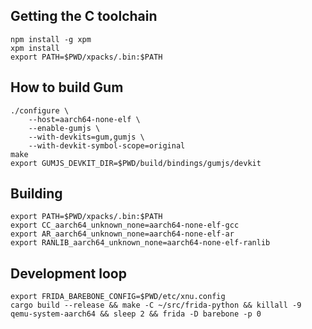 ## Getting the C toolchain

    npm install -g xpm
    xpm install
    export PATH=$PWD/xpacks/.bin:$PATH

## How to build Gum

    ./configure \
        --host=aarch64-none-elf \
        --enable-gumjs \
        --with-devkits=gum,gumjs \
        --with-devkit-symbol-scope=original
    make
    export GUMJS_DEVKIT_DIR=$PWD/build/bindings/gumjs/devkit

## Building

    export PATH=$PWD/xpacks/.bin:$PATH
    export CC_aarch64_unknown_none=aarch64-none-elf-gcc
    export AR_aarch64_unknown_none=aarch64-none-elf-ar
    export RANLIB_aarch64_unknown_none=aarch64-none-elf-ranlib

## Development loop

    export FRIDA_BAREBONE_CONFIG=$PWD/etc/xnu.config
    cargo build --release && make -C ~/src/frida-python && killall -9 qemu-system-aarch64 && sleep 2 && frida -D barebone -p 0
